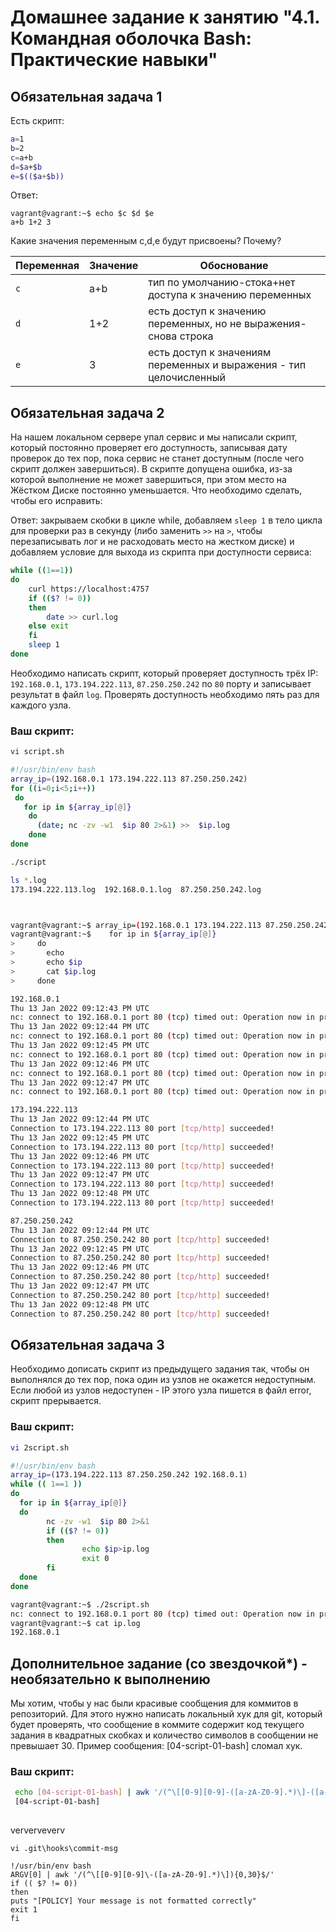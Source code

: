 # Домашнее задание к занятию "4.1. Командная оболочка Bash: Практические навыки"

## Обязательная задача 1

Есть скрипт:
```bash
a=1
b=2
c=a+b
d=$a+$b
e=$(($a+$b))
```
Ответ:
```
vagrant@vagrant:~$ echo $c $d $e
a+b 1+2 3
```

Какие значения переменным c,d,e будут присвоены? Почему?

| Переменная  | Значение | Обоснование |
| ------------- | ------------- | ------------- |
| `c`  | a+b  | тип по умолчанию-стока+нет доступа к значению переменных  |
| `d`  | 1+2  | есть доступ к значению переменных, но не выражения- снова строка |
| `e`  | 3  | есть доступ к значениям переменных и выражения - тип целочисленный|


## Обязательная задача 2
На нашем локальном сервере упал сервис и мы написали скрипт, который постоянно проверяет его доступность, записывая дату проверок до тех пор, пока сервис не станет доступным (после чего скрипт должен завершиться). В скрипте допущена ошибка, из-за которой выполнение не может завершиться, при этом место на Жёстком Диске постоянно уменьшается. Что необходимо сделать, чтобы его исправить:

Ответ: закрываем скобки в цикле while, добавляем `sleep 1` в тело цикла для проверки раз в секунду (либо заменить `>>` на `>`, чтобы перезаписывать лог и не расходовать место на жестком диске) и добавляем условие для выхода из скрипта при доступности сервиса:
```bash
while ((1==1))
do
	curl https://localhost:4757
	if (($? != 0))
	then
		date >> curl.log
	else exit
	fi
	sleep 1
done
```

Необходимо написать скрипт, который проверяет доступность трёх IP: `192.168.0.1`, `173.194.222.113`, `87.250.250.242` по `80` порту и записывает результат в файл `log`. Проверять доступность необходимо пять раз для каждого узла.

### Ваш скрипт:
```bash
vi script.sh

#!/usr/bin/env bash
array_ip=(192.168.0.1 173.194.222.113 87.250.250.242)
for ((i=0;i<5;i++))
 do
   for ip in ${array_ip[@]}
    do 
      (date; nc -zv -w1  $ip 80 2>&1) >>  $ip.log 
    done 
done

./script

ls *.log
173.194.222.113.log  192.168.0.1.log  87.250.250.242.log



vagrant@vagrant:~$ array_ip=(192.168.0.1 173.194.222.113 87.250.250.242)
vagrant@vagrant:~$    for ip in ${array_ip[@]}
>     do
>       echo
>       echo $ip
>       cat $ip.log
>     done

192.168.0.1
Thu 13 Jan 2022 09:12:43 PM UTC
nc: connect to 192.168.0.1 port 80 (tcp) timed out: Operation now in progress
Thu 13 Jan 2022 09:12:44 PM UTC
nc: connect to 192.168.0.1 port 80 (tcp) timed out: Operation now in progress
Thu 13 Jan 2022 09:12:45 PM UTC
nc: connect to 192.168.0.1 port 80 (tcp) timed out: Operation now in progress
Thu 13 Jan 2022 09:12:46 PM UTC
nc: connect to 192.168.0.1 port 80 (tcp) timed out: Operation now in progress
Thu 13 Jan 2022 09:12:47 PM UTC
nc: connect to 192.168.0.1 port 80 (tcp) timed out: Operation now in progress

173.194.222.113
Thu 13 Jan 2022 09:12:44 PM UTC
Connection to 173.194.222.113 80 port [tcp/http] succeeded!
Thu 13 Jan 2022 09:12:45 PM UTC
Connection to 173.194.222.113 80 port [tcp/http] succeeded!
Thu 13 Jan 2022 09:12:46 PM UTC
Connection to 173.194.222.113 80 port [tcp/http] succeeded!
Thu 13 Jan 2022 09:12:47 PM UTC
Connection to 173.194.222.113 80 port [tcp/http] succeeded!
Thu 13 Jan 2022 09:12:48 PM UTC
Connection to 173.194.222.113 80 port [tcp/http] succeeded!

87.250.250.242
Thu 13 Jan 2022 09:12:44 PM UTC
Connection to 87.250.250.242 80 port [tcp/http] succeeded!
Thu 13 Jan 2022 09:12:45 PM UTC
Connection to 87.250.250.242 80 port [tcp/http] succeeded!
Thu 13 Jan 2022 09:12:46 PM UTC
Connection to 87.250.250.242 80 port [tcp/http] succeeded!
Thu 13 Jan 2022 09:12:47 PM UTC
Connection to 87.250.250.242 80 port [tcp/http] succeeded!
Thu 13 Jan 2022 09:12:48 PM UTC
Connection to 87.250.250.242 80 port [tcp/http] succeeded!

```

## Обязательная задача 3
Необходимо дописать скрипт из предыдущего задания так, чтобы он выполнялся до тех пор, пока один из узлов не окажется недоступным. Если любой из узлов недоступен - IP этого узла пишется в файл error, скрипт прерывается.

### Ваш скрипт:
```bash
vi 2script.sh

#!/usr/bin/env bash
array_ip=(173.194.222.113 87.250.250.242 192.168.0.1)
while (( 1==1 ))
do
  for ip in ${array_ip[@]}
  do
        nc -zv -w1  $ip 80 2>&1
        if (($? != 0))
        then
                echo $ip>ip.log
                exit 0
        fi
  done
done

vagrant@vagrant:~$ ./2script.sh
nc: connect to 192.168.0.1 port 80 (tcp) timed out: Operation now in progress
vagrant@vagrant:~$ cat ip.log
192.168.0.1
```

## Дополнительное задание (со звездочкой*) - необязательно к выполнению

Мы хотим, чтобы у нас были красивые сообщения для коммитов в репозиторий. Для этого нужно написать локальный хук для git, который будет проверять, что сообщение в коммите содержит код текущего задания в квадратных скобках и количество символов в сообщении не превышает 30. Пример сообщения: \[04-script-01-bash\] сломал хук.

### Ваш скрипт:
```bash
 echo [04-script-01-bash] | awk '/(^\[[0-9][0-9]-([a-zA-Z0-9].*)\]-([a-zA-Z0-9].*)){0,30}$'
 [04-script-01-bash] 
 
```
ververveverv
```
vi .git\hooks\commit-msg 

!/usr/bin/env bash
ARGV[0] | awk '/(^\[[0-9][0-9]\-([a-zA-Z0-9].*)\]){0,30}$/'
if (( $? != 0))
then
puts "[POLICY] Your message is not formatted correctly"
exit 1
fi

```
